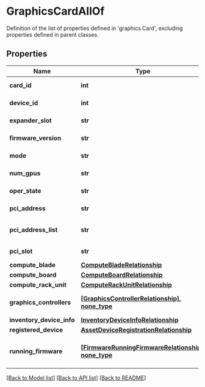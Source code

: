 # GraphicsCardAllOf

Definition of the list of properties defined in 'graphics.Card', excluding properties defined in parent classes.
## Properties
Name | Type | Description | Notes
------------ | ------------- | ------------- | -------------
**card_id** | **int** | The id of the graphics card. | [optional] [readonly] 
**device_id** | **int** | The device id of the graphics card. | [optional] [readonly] 
**expander_slot** | **str** | The expander slot information of the card. | [optional] [readonly] 
**firmware_version** | **str** | The firmware version of the graphics card. | [optional] [readonly] 
**mode** | **str** | The current mode of the graphics card. | [optional] [readonly] 
**num_gpus** | **str** | The number of controllers under each card. | [optional] 
**oper_state** | **str** | The current operational state of the graphics card. | [optional] [readonly] 
**pci_address** | **str** | The PCI address of the graphics card. | [optional] [readonly] 
**pci_address_list** | **str** | This list contains the PCI address of all controllers for corresponding card. | [optional] [readonly] 
**pci_slot** | **str** | The PCI slot name of the graphics card. | [optional] [readonly] 
**compute_blade** | [**ComputeBladeRelationship**](ComputeBladeRelationship.md) |  | [optional] 
**compute_board** | [**ComputeBoardRelationship**](ComputeBoardRelationship.md) |  | [optional] 
**compute_rack_unit** | [**ComputeRackUnitRelationship**](ComputeRackUnitRelationship.md) |  | [optional] 
**graphics_controllers** | [**[GraphicsControllerRelationship], none_type**](GraphicsControllerRelationship.md) | An array of relationships to graphicsController resources. | [optional] [readonly] 
**inventory_device_info** | [**InventoryDeviceInfoRelationship**](InventoryDeviceInfoRelationship.md) |  | [optional] 
**registered_device** | [**AssetDeviceRegistrationRelationship**](AssetDeviceRegistrationRelationship.md) |  | [optional] 
**running_firmware** | [**[FirmwareRunningFirmwareRelationship], none_type**](FirmwareRunningFirmwareRelationship.md) | An array of relationships to firmwareRunningFirmware resources. | [optional] [readonly] 

[[Back to Model list]](../README.md#documentation-for-models) [[Back to API list]](../README.md#documentation-for-api-endpoints) [[Back to README]](../README.md)


